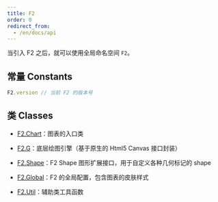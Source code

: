 ```yaml
---
title: F2
order: 0
redirect_from:
  - /en/docs/api
---
```

当引入 F2 之后，就可以使用全局命名空间 `F2`。

## 常量 Constants

```javascript
F2.version // 当前 F2 的版本号
```

## 类 Classes

- [F2.Chart](api/chart)：图表的入口类

- [F2.G](api/g)：底层绘图引擎（基于原生的 Html5 Canvas 接口封装）

- [F2.Shape](api/shape)：F2 Shape 图形扩展接口，用于自定义各种几何标记的 shape

- [F2.Global](api/global)：F2 的全局配置，包含图表的皮肤样式

- [F2.Util](api/util)：辅助类工具函数
